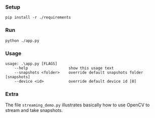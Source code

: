 ### Setup
```
pip install -r ./requirements
```

### Run
```
python ./app.py
```

### Usage
```
usage: .\app.py [FLAGS]
    --help                  show this usage text
    --snapshots <folder>    override default snapshots folder [snapshots]
    --device <id>           override default device id [0]
```
### Extra
The file `streaming_demo.py` illustrates basically how to use OpenCV to stream and take snapshots.